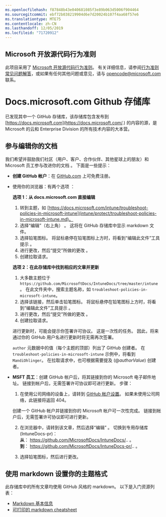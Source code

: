 ```yaml
---
ms.openlocfilehash: f87848b43e040681085f3e89b063d5006f904464
ms.sourcegitcommit: ebf72b038219904d6e7d20024b107f4aa68f57e6
ms.translationtype: MTE75
ms.contentlocale: zh-CN
ms.lasthandoff: 12/05/2019
ms.locfileid: "71720912"
---
```

## <a name="microsoft-open-source-code-of-conduct"></a>Microsoft 开放源代码行为准则

此项目采用了 [Microsoft 开放源代码行为准则](https://opensource.microsoft.com/codeofconduct/)。
有关详细信息，请参阅[行为准则常见问题解答](https://opensource.microsoft.com/codeofconduct/faq/)，或如果有任何其他问题或意见，请与 [opencode@microsoft.com ](mailto:opencode@microsoft.com) 联系。

# <a name="docsmicrosoftcom-github-repository"></a>Docs.microsoft.com Github 存储库

已发现其中一个 GitHub 存储库，该存储库包含发布到 [https://docs.microsoft.com](https://docs.microsoft.com/.) 的内容的源，是 Microsoft 的云和 Enterprise Division 的所有技术内容的大本营。

## <a name="contribute-to-your-documentation"></a>参与编辑你的文档
我们希望并鼓励我们社区（用户、客户、合作伙伴、其他星球上的朋友）和 Microsoft 员工参与改进你的文档  。 下面是一些提示：

* **创建 GitHub 帐户**：在 [GitHub.com](https://www.github.com) 上可免费注册。

* 使用你的浏览器：有两个选项  ： 

    **选项 1：从 docs.microsoft.com 直接编辑**  
    1. 转到主题，如 [https://docs.microsoft.com/intune/troubleshoot-policies-in-microsoft-intune](intune/protect/troubleshoot-policies-in-microsoft-intune.md)。 
    2. 选择“编辑”（右上角）  。 这将在 GitHub 存储库中显示 markdown 文件。
    3. 选择铅笔图标。 将鼠标悬停在铅笔图标上方时，将看到“编辑此文件”工具提示  。 
    4. 进行更改，然后“提交”所做的更改  。 
    5. 创建拉取请求。
    
    **选项 2：在此存储库中找到相应的文章并更新**  
    1. 大多数主题位于 `https://github.com/MicrosoftDocs/IntuneDocs/tree/master/intune`。 在此文件夹中，搜索主题名称，如 `troubleshoot-policies-in-microsoft-intune`。 
    2. 选择该链接，然后单击铅笔图标。 将鼠标悬停在铅笔图标上方时，将看到“编辑此文件”工具提示  。 
    3. 进行更改，然后“提交”所做的更改  。 
    4. 创建拉取请求。 

  进行更新时，可能会提示你签署许可协议。 这是一次性的任务。 因此，将来通过你的 GitHub 用户名进行更新时将无需再次签署。 
  
  `author` 元数据中的值（每个主题的顶部）列出了 GitHub 创建者。 在 `troubleshoot-policies-in-microsoft-intune` 示例中，将看到 `MandiOhlinger`。 在拉取请求中，也可根据需要提及 (@*authorValue*) 创建者。
  
* **MSFT 员工**：创建 GitHub 帐户后，将其链接到你的 Microsoft 电子邮件地址。 链接到帐户后，无需签署许可协议即可进行更新。 步骤：

  1. 在使用公司网络的设备上，请转到 [GitHub 帐户设置](https://review.docs.microsoft.com/en-us/help/contribute/contribute-get-started-setup-github?branch=master)。 如果未使用公司网络，此链接将返回 404。
  
    创建一个 GitHub 帐户并链接到你的 Microsoft 帐户可一次性完成。 链接到帐户后，无需签署许可协议即可进行更新。 

  2. 在浏览器中，请转到该文章，然后选择“编辑”  。 切换到专用存储库 (IntuneDocs-pr)：  
    **从**： https://github.com/MicrosoftDocs/IntuneDocs/.. 。  
    **到**： https://github.com/MicrosoftDocs/IntuneDocs-pr/.. 。
  
  3. 选择铅笔图标，然后进行更改。 

## <a name="use-markdown-to-format-your-topic"></a>使用 markdown 设置你的主题格式
此存储库中的所有文章均使用 GitHub 风格的 markdown。 以下是入门资源列表：

* [Markdown 基本信息](https://help.github.com/articles/basic-writing-and-formatting-syntax/)
* [可打印的 markdown cheatsheet](https://guides.github.com/pdfs/markdown-cheatsheet-online.pdf)
